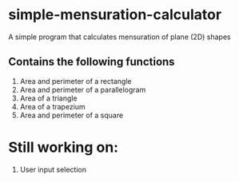 # simple-mensuration-calculator
 A simple program that calculates mensuration of plane (2D) shapes
## Contains the following functions
1. Area and perimeter of a rectangle
2. Area and perimeter of a parallelogram
3. Area of a triangle
4. Area of a trapezium
5. Area and perimeter of a square

# Still working on:
1. User input selection
